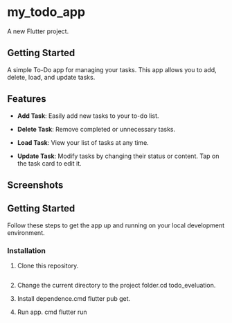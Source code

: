 # my_todo_app

A new Flutter project.

## Getting Started
A simple To-Do app for managing your tasks. This app allows you to add, delete, load, and update tasks.

## Features

- **Add Task**: Easily add new tasks to your to-do list.

- **Delete Task**: Remove completed or unnecessary tasks.

- **Load Task**: View your list of tasks at any time.

- **Update Task**: Modify tasks by changing their status or content.
Tap on the task card to edit it.

## Screenshots


## Getting Started

Follow these steps to get the app up and running on your local development environment.

### Installation

1. Clone this repository.

   ```shell    https://github.com/catercode/todo_evaluation.git
   
2. Change the current directory to the project folder.cd todo_eveluation.

3. Install dependence.cmd flutter pub get.
   
4. Run app. cmd flutter run
